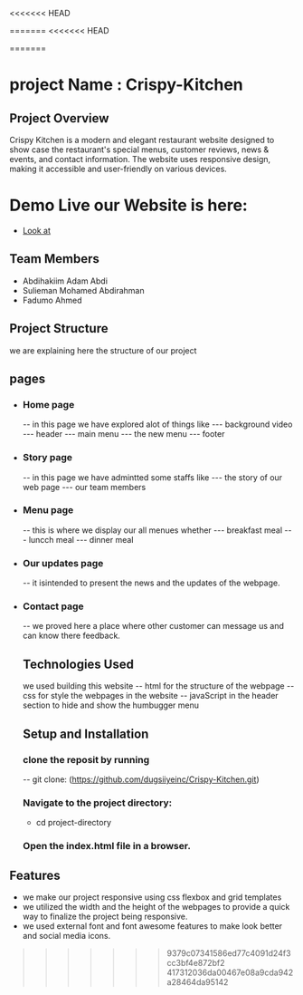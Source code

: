 <<<<<<< HEAD

=======
<<<<<<< HEAD

=======
# project Name : Crispy-Kitchen

## Project Overview

Crispy Kitchen is a modern and elegant restaurant website designed to show
case the restaurant's special menus, customer reviews, news & events, and contact information. The website uses responsive design, making it accessible and user-friendly on various devices.

# Demo Live our Website is here:

- [Look at](https://crispy-kitchen-to87.vercel.app/)

## Team Members

- Abdihakiim Adam Abdi
- Sulieman Mohamed Abdirahman
- Fadumo Ahmed

## Project Structure

we are explaining here the structure of our project

## pages

- ### Home page
  -- in this page we have explored alot of things like
  --- background video
  --- header
  --- main menu
  --- the new menu
  --- footer
- ### Story page
  -- in this page we have admintted some staffs like
  --- the story of our web page
  --- our team members
- ### Menu page
  -- this is where we display our all menues whether
  --- breakfast meal
  --- luncch meal
  --- dinner meal
- ### Our updates page
  -- it isintended to present the news and the updates of the webpage.
- ### Contact page

  -- we proved here a place where other customer can message us and can know there feedback.

  ## Technologies Used

  we used building this website
  -- html for the structure of the webpage
  -- css for style the webpages in the website
  -- javaScript in the header section to hide and show the humbugger menu

  ## Setup and Installation

  ### clone the reposit by running

  -- git clone: (https://github.com/dugsiiyeinc/Crispy-Kitchen.git)

  ### Navigate to the project directory:

  - cd project-directory

  ### Open the index.html file in a browser.

## Features

- we make our project responsive using css flexbox and grid templates
- we utilized the width and the height of the webpages to provide a quick way to finalize the project being responsive.
- we used external font and font awesome features to make look better and social media icons.
>>>>>>> 9379c07341586ed77c4091d24f3cc3bf4e872bf2
>>>>>>> 417312036da00467e08a9cda942a28464da95142
